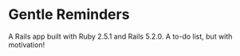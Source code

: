 # Gentle Reminders

A Rails app built with Ruby 2.5.1 and Rails 5.2.0. A to-do list, but with motivation!
